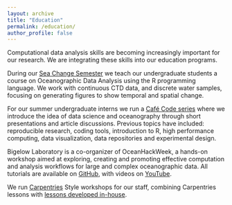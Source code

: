 ```yaml
---
layout: archive
title: "Education"
permalink: /education/
author_profile: false
---
```


Computational data analysis skills are becoming increasingly important for our research. We are integrating these skills into our education programs.

During our [Sea Change Semester](https://www.bigelow.org/education/seachange/) we teach our undergraduate students a course on Oceanographic Data Analysis using the R programming language. We work with continuous CTD data, and discrete water samples, focusing on generating figures to show temporal and spatial change.

For our summer undergraduate interns we run a [Café Code series](https://bigelowlab.github.io/cafecode/) where we introduce the idea of data science and oceanography through short presentations and article discussions. Previous topics have included: reproducible research, coding tools, introduction to R, high performance computing, data visualization, data repositories and experimental design.

Bigelow Laboratory is a co-organizer of OceanHackWeek, a hands-on workshop aimed at exploring, creating and promoting effective computation and analysis workflows for large and complex oceanographic data. All tutorials are available on [GitHub](https://github.com/oceanhackweek/ohw20-tutorials), with videos on [YouTube](https://www.youtube.com/playlist?list=PLA6PlfxWZPLTPQ_OIr3dDPF9FRiHQXoVF).

We run [Carpentries](https://carpentries.org/) Style workshops for our staff, combining Carpentries lessons with [lessons developed in-house](https://github.com/cathmmitchell/plottingOceanDataWithR). 



